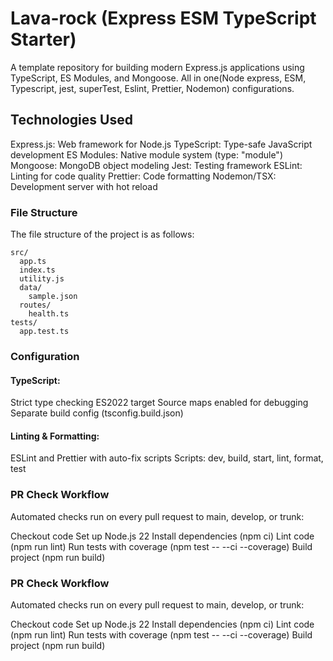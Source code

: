 # Lava-rock (Express ESM TypeScript Starter)

A template repository for building modern Express.js applications using TypeScript, ES Modules, and Mongoose. All in one(Node express, ESM, Typescript, jest, superTest, Eslint, Prettier, Nodemon) configurations.

## Technologies Used

Express.js: Web framework for Node.js
TypeScript: Type-safe JavaScript development
ES Modules: Native module system (type: "module")
Mongoose: MongoDB object modeling
Jest: Testing framework
ESLint: Linting for code quality
Prettier: Code formatting
Nodemon/TSX: Development server with hot reload

### File Structure

The file structure of the project is as follows:

```
src/
  app.ts
  index.ts
  utility.js
  data/
    sample.json
  routes/
    health.ts
tests/
  app.test.ts
```

### Configuration

#### TypeScript:

Strict type checking
ES2022 target
Source maps enabled for debugging
Separate build config (tsconfig.build.json)

#### Linting & Formatting:

ESLint and Prettier with auto-fix scripts
Scripts:
dev, build, start, lint, format, test

### PR Check Workflow

Automated checks run on every pull request to main, develop, or trunk:

Checkout code
Set up Node.js 22
Install dependencies (npm ci)
Lint code (npm run lint)
Run tests with coverage (npm test -- --ci --coverage)
Build project (npm run build)

### PR Check Workflow

Automated checks run on every pull request to main, develop, or trunk:

Checkout code
Set up Node.js 22
Install dependencies (npm ci)
Lint code (npm run lint)
Run tests with coverage (npm test -- --ci --coverage)
Build project (npm run build)
